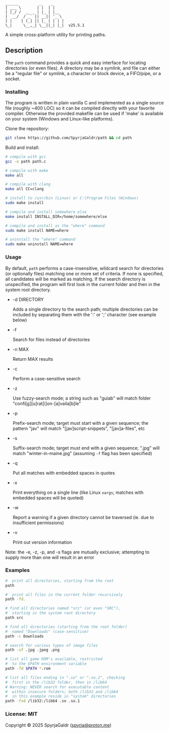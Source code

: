 ```
______         _    _
| ___ \       | |  | |
| |_/ /  __ _ | |_ | |__
|  __/  / _` || __|| '_ \
| |    | (_| || |_ | | | |
\_|     \__,_| \__||_| |_|  v25.5.1

```
A simple cross-platform utility for printing paths.

## Description

The `path` command provides a quick and easy interface for locating directories (or even files). A directory may be a symlink, and file can either be a "regular file" or symlink, a character or block device, a FIFO/pipe, or a socket.

### Installing

The program is written in plain vanilla C and implemented as a single source file (roughly ~400 LOC) so it can be compiled directly with your favorite compiler. Otherwise the provided makefile can be used if 'make' is available on your system (Windows and Linux-like platforms).

Clone the repository:

```bash
git clone https://github.com/SpyrjaGaldr/path && cd path
```

Build and install:

```bash
# compile with gcc
gcc -o path path.c

# compile with make
make all

# compile with clang
make all CC=clang

# install to /usr/bin (Linux) or C:\Program Files (Windows)
sudo make install

# compile and install somewhere else
make install INSTALL_DIR=/home/somewhere/else

# compile and install as the "where" command
sudo make install NAME=where

# uninstall the "where" command
sudo make uninstall NAME=where
```

### Usage

By default, `path` performs a case-insensitive, wildcard search for directories (or optionally files) matching one or more set of criteria. If none is specified, all candidates will be marked as matching. If the search directory is unspecified, the program will first look in the current folder and then in the system root directory.

* -d DIRECTORY

    Adds a single directory to the search path; multiple directories can be included by separating them with the ':' or ';' character (see example below)

* -f

    Search for files instead of directories

* -n MAX

    Return MAX results

* -c

    Perform a case-sensitive search

* -z

    Use fuzzy-search mode; a string such as "guiab" will match folder "confi[g][u]rat[i]on-[a]vaila[b]le"

* -p

    Prefix-search mode; target must start with a given sequence; the pattern "jav" will match "[jav]script-snippets", "[jav]a-files", etc

* -s

    Suffix-search mode; target must end with a given sequence; ".jpg" will match "winter-in-maine.jpg" (assuming `-f` flag has been specified)

* -q

    Put all matches with embedded spaces in quotes

* -x

    Print everything on a single line (like Linux `xargs`; matches with embedded spaces will be quoted)

* -w

    Report a warning if a given directory cannot be traversed (ie. due to insufficient permissions)

* -v

    Print out version information

Note: the -e, -z, -p, and -s flags are mutually exclusive; attempting to supply more than one will result in an error

### Examples

```bash
#  print all directories, starting from the root
path

#  print all files in the current folder recursively
path -fd.

# find all directories named "src" (or even "SRC"),
#  starting in the system root directory
path src

# find all directories (starting from the root folder)
#  named "Downloads" (case-sensitive)
path -c Downloads

# search for various types of image files
path -sf .jpg .jpeg .png

# list all game ROM's available, restricted
#  to the $PATH environment variable
path -fd $PATH *.rom

# list all files ending in ".so" or ".so.1", checking
#  first in the /lib32 folder, then in /lib64
# Warning: NEVER search for executable content
#  within insecure folders; both /lib32 and /lib64
#  in this example reside in "system" directories
path -fsd /lib32:/lib64 .so .so.1
```

### License: MIT
Copyright © 2025 SpyrjaGaldr (spyrja@proton.me)
